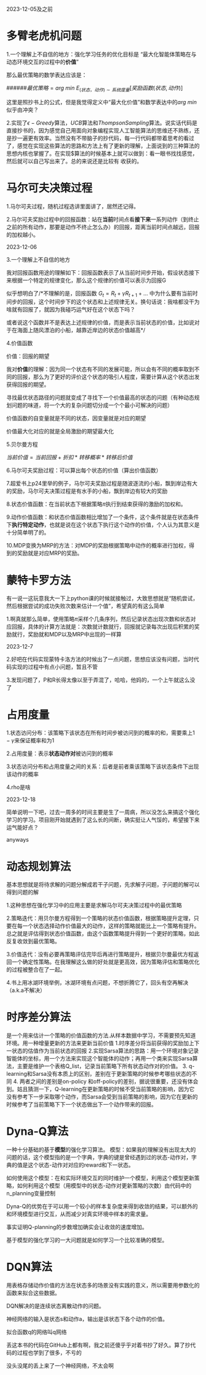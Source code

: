 2023-12-05及之前

多臂老虎机问题
==============

1.一个理解上不自信的地方：强化学习任务的优化目标是  “最大化智能体策略在与动态环境交互的过程中的**价值**”

那么最优策略的数学表达应该是：

######$最优策略=arg~min \ E_{(状态，动作)\sim 系统度量}[奖励函数(状态, 动作)]$

这里是照抄书上的公式，但是我觉得定义中“最大化价值”和数学表达中的$arg \ min$似乎由冲突？

2.实现了$\epsilon-Greedy$算法，$UCB$算法和$Thompson Sampling$算法。说实话代码是直接抄书的，因为感觉自己用面向对象编程实现人工智能算法的思维还不熟练，还是抄一遍更有效率。当然没有不带脑子的抄代码，每一行代码都带着思考的看过了，感觉在实现这些算法的思路和方法上有了更新的理解，上面说到的三种算法的思想内核也掌握了。在实现$算法的时候基本上就可以做到：看一眼书找找感觉，然后就可以自己写出来了。总的来说还是比较有
收获的。

马尔可夫决策过程
================

1.马尔可夫过程，随机过程选讲里面讲了，居然还记得。

2.马尔可夫奖励过程中的回报函数：站在**当前**时间点看**接下来**一系列动作（到终止之前的所有动作，那要是动作不终止怎么办）的回报，距离当前时间点越远，回报的加权越小。

2023-12-06

3.一个理解上不自信的地方

我对回报函数用途的理解如下：回报函数表示了从当前时间步开始，假设状态接下来根据一个特定的规律变化，那么这个规律的价值可以表示为回报G

似乎想明白了/*不理解的是，回报函数 $G_t = R_t + \gamma R_{t+1} + ...$ 中为什么要有当前时间步的回报，这个时间步下的这个状态和上述规律无关。换句话说：我啥都没干为啥就有回报了，就因为我碰巧运气好在这个状态下吗？

或者说这个函数并不是表达上述规律的价值，而是表示当前状态的价值，比如说对于在海面上随风漂泊的小船，越靠近岸边的状态价值越高*/

4.价值函数

价值：回报的期望

我对**价值**的理解：因为同一个状态有不同的发展可能，所以会有不同的概率取到不同的回报，那么为了更好的评价这个状态的吸引人程度，需要计算从这个状态出发获得回报的期望。

寻找最优状态路径的问题就变成了寻找下一个价值最高的状态的问题（有种动态规划问题的味道，将一个大的复杂问题切分成一个个最小可解决的问题）

价值函数的自变量就是不同的状态，因变量就是对应的期望

价值最大化对应的就是全局激励的期望最大化

5.贝尔曼方程

$当前价值=当前回报+折扣*转移概率*转移后价值$

6.马尔可夫奖励过程：可以算出每个状态的价值（算出价值函数）

7.超爱书上p24里举的例子，马尔可夫奖励过程是随波逐流的小船，飘到岸边有大的奖励，马尔可夫决策过程是有水手的小船，飘到岸边有较大的奖励

8.状态价值函数：在当前状态下根据策略$\pi$执行到结束获得的激励的加权和。

9.动作价值函数：和状态价值函数相比增加了一个条件，这个条件就是在状态条件下**执行特定动作**，也就是说在这个状态下执行这个动作的价值，个人认为其意义是十分简单明了的。

10.MDP变换为MRP的方法：对MDP的奖励根据策略中动作的概率进行加权，得到的奖励就是对应MRP的奖励。

蒙特卡罗方法
============

有一说一这玩意我大一下上python课的时候就接触过，大致思想就是“随机尝试，然后根据尝试的成功失败次数来估计一个值”，希望真的有这么简单

1.啊真就那么简单，使用策略$\pi$采样个几条序列，然后记录状态出现次数和状态对应回报，具体的计算方法就是：次数就计数就行，回报就记录每次出现后积累的奖励就行，奖励就和MDP以及MRP中出现的一样算

2023-12-7

2.好吧在代码实现蒙特卡洛方法的时候出了一点问题，思想应该没有问题，当时代码实现的过程中有点小问题，暂且不管

3.发现问题了，P和R长得太像以至于弄混了，哈哈，他妈的，一个上午就这么没了

占用度量
========

1.状态访问分布：该策略下该状态在所有时间步被访问到的概率的和，需要乘上$1-\gamma$来保证概率和为1

2.占用度量：表示**状态动作对**被访问到的概率

3.状态访问分布和占用度量之间的关系：后者是前者乘该策略下该状态条件下出现该动作的概率

4.rho是啥

2023-12-18

简单说明一下吧，过去一周多的时间主要是生了一周病，所以没怎么来搞这个强化学习的学习。项目刚开始就遇到了这么长的间断，确实挺让人气馁的，希望接下来运气能好点？

anyways

动态规划算法
============

基本思想就是将待求解的问题分解成若干子问题，先求解子问题，子问题的解可以得到问题的解

1.这种思想在强化学习中的应用主要是求解马尔可夫决策过程中的最优策略

2.策略迭代：用贝尔曼方程得到一个策略的状态价值函数，根据策略提升定理，只要在每一个状态选择动作价值最大的动作，这样的策略就能比上一个策略有提升。总之就是评估得到状态价值函数，由这个函数策略提升得到一个更好的策略，如此反复收敛到最优策略。

3.价值迭代：没有必要再策略评估完毕后再进行策略提升，根据贝尔曼最优方程返回一个确定性策略。在我理解这么做的好处就是更高效，因为策略评估和策略优化的过程被整合在了一起。

4.书上用冰湖环境举例，冰湖环境有点问题，不想折腾它了，回头有空再解决（a.k.a不解决）

时序差分算法
============

是一个用来估计一个策略的价值函数的方法.从样本数据中学习，不需要预先知道环境。用一种增量更新的方法来更新当前价值
1.时序差分将当前获得的奖励加上下一状态的估值作为当前状态的回报
2.实现Sarsa算法的思路：用一个环境对象记录智能体的坐标，用一个方法来实现这个智能体的动作；再用一个类来实现Sarsa算法，主要是维护一个表格Q_list，记录当前策略下所有状态动作对的价值。
3. q-learning和Sarsa没有本质上的区别，差别在于更新策略的时候参考哪些状态的不同
4. 两者之间的差别是on-policy 和off-policy的差别，据说很重要，还没有体会到。姑且猜测一下，Q-learning在更新策略的时候不受当前策略的影响，因为它没有参考下一步采取哪个动作，而Sarsa会受到当前策略的影响，因为它在更新的时候参考了当前策略下下一个状态做出下一个动作带来的回报。

Dyna-Q算法
==========

一种十分基础的基于**模型**的强化学习算法。
模型：如果我的理解没有出现太大的问题的话，这个模型指的是一个字典，字典的键是曾经遇到过的状态-动作对，字典的值是这个状态-动作对对应的reward和下一状态。

如何使用这个模型：在和实际环境交互的同时维护一个模型，利用这个模型更新策略，如何利用这个模型（用模型中的状态-动作对更新策略的次数）由代码中的n_planning变量控制

Dyna-Q的优势在于可以用一个较小的样本复杂度来得到收敛的结果，可以额外的和环境模型进行交互，从而减少对真实环境中样本的需求量。

事实证明Q-planning的步数增加确实会让收敛的速度增加。

基于模型的强化学习的一大问题就是如何学习一个比较准确的模型。

DQN算法
=======

用表格存储动作价值的方法在状态多的场景没有实践的意义，所以需要用参数化的函数来拟合这些数据。

DQN解决的是连续状态离散动作的问题。

神经网络的输入是状态s和动作a，输出是该状态下各个动作的价值。

拟合函数q的网络叫q网络

丢这本书的代码在GitHub上都有啊，我之前还傻乎乎对着书抄了好久。算了抄代码的过程也学到了很多，不亏的

没头没尾的丢上来了一个神经网络，不太会啊
